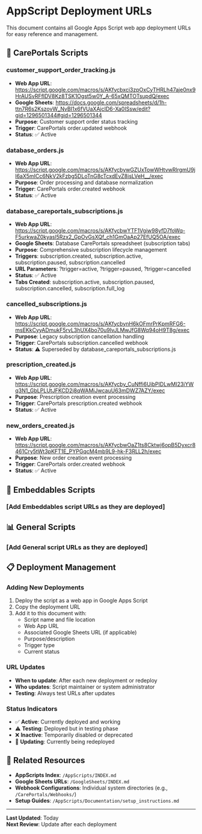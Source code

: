 # AppScript Deployment URLs

This document contains all Google Apps Script web app deployment URLs for easy reference and management.

## 🏥 CarePortals Scripts

### customer_support_order_tracking.js
- **Web App URL**: https://script.google.com/macros/s/AKfycbxci3zpOxCyTHRLh47aje0nx9HrAUSvRFflDV8Kz8TSK1Ogst5w0Y_A-65xQMTOTsupdQ/exec
- **Google Sheets**: https://docs.google.com/spreadsheets/d/1h-ttn7R6s2KszovW_NvBI1x6fVUaXAjcID6-Xa0ISsw/edit?gid=1296501344#gid=1296501344
- **Purpose**: Customer support order status tracking
- **Trigger**: CarePortals order.updated webhook
- **Status**: ✅ Active

### database_orders.js
- **Web App URL**: https://script.google.com/macros/s/AKfycbywGZUxTowWHtvwRlrgmU9jl6aX5mICc6NkV2kFzbg5DLoTnG8cTcxdEvZ8isLVeH__/exec
- **Purpose**: Order processing and database normalization
- **Trigger**: CarePortals order.created webhook
- **Status**: ✅ Active

### database_careportals_subscriptions.js
- **Web App URL**: https://script.google.com/macros/s/AKfycbwYTF1Vgiw98yfD7foWq-F5urkwaZ0kyasl5Rzx2_GpOvGsXQf_ch1GmOaAp27EfUQ5OA/exec
- **Google Sheets**: Database CarePortals spreadsheet (subscription tabs)
- **Purpose**: Comprehensive subscription lifecycle management
- **Triggers**: subscription.created, subscription.active, subscription.paused, subscription.cancelled
- **URL Parameters**: ?trigger=active, ?trigger=paused, ?trigger=cancelled
- **Status**: ✅ Active
- **Tabs Created**: subscription.active, subscription.paused, subscription.cancelled, subscription.full_log

### cancelled_subscriptions.js
- **Web App URL**: https://script.google.com/macros/s/AKfycbynH6kOFmrPrKpmRFG6-msEKkCyyADmukF5rvL3hUX4bo70u9IvJLMwJfG8Wq94oH9T8g/exec
- **Purpose**: Legacy subscription cancellation handling  
- **Trigger**: CarePortals subscription.cancelled webhook
- **Status**: ⚠️ Superseded by database_careportals_subscriptions.js

### prescription_created.js
- **Web App URL**: https://script.google.com/macros/s/AKfycby_CuNffi6UibPIDLwMI23iYWq3N1_GbLPLUtJFKCD2j8qWAMiJwcauU63mDWZ7AZY/exec
- **Purpose**: Prescription creation event processing
- **Trigger**: CarePortals prescription.created webhook
- **Status**: ✅ Active

### new_orders_created.js
- **Web App URL**: https://script.google.com/macros/s/AKfycbwOaZ1ts8Cktwj6opB5Dyxcr8461Cry5tWt3pKFT1E_PYPGqcM4mb9L9-hk-F3RLL2h/exec
- **Purpose**: New order creation event processing
- **Trigger**: CarePortals order.created webhook  
- **Status**: ✅ Active

## 🔗 Embeddables Scripts

### [Add Embeddables script URLs as they are deployed]

## 📊 General Scripts

### [Add General script URLs as they are deployed]

## 📋 Deployment Management

### Adding New Deployments
1. Deploy the script as a web app in Google Apps Script
2. Copy the deployment URL  
3. Add it to this document with:
   - Script name and file location
   - Web App URL
   - Associated Google Sheets URL (if applicable)
   - Purpose/description
   - Trigger type
   - Current status

### URL Updates
- **When to update**: After each new deployment or redeploy
- **Who updates**: Script maintainer or system administrator
- **Testing**: Always test URLs after updates

### Status Indicators
- ✅ **Active**: Currently deployed and working
- ⚠️ **Testing**: Deployed but in testing phase
- ❌ **Inactive**: Temporarily disabled or deprecated
- 🔄 **Updating**: Currently being redeployed

## 🔧 Related Resources

- **AppScripts Index**: `/AppScripts/INDEX.md`
- **Google Sheets URLs**: `/GoogleSheets/INDEX.md`  
- **Webhook Configurations**: Individual system directories (e.g., `/CarePortals/Webhooks/`)
- **Setup Guides**: `/AppScripts/Documentation/setup_instructions.md`

---

**Last Updated**: Today  
**Next Review**: Update after each deployment